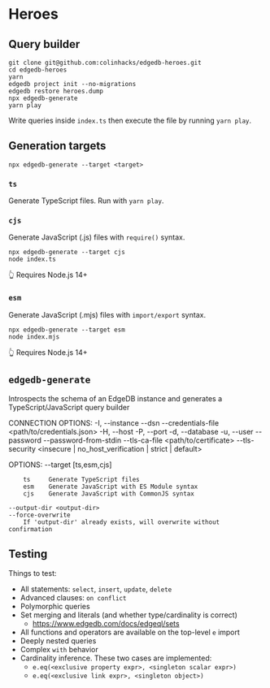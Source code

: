 # Heroes

## Query builder

```
git clone git@github.com:colinhacks/edgedb-heroes.git
cd edgedb-heroes
yarn
edgedb project init --no-migrations
edgedb restore heroes.dump
npx edgedb-generate
yarn play
```

Write queries inside `index.ts` then execute the file by running `yarn play`.

## Generation targets

`npx edgedb-generate --target <target>`

### `ts`

Generate TypeScript files.
Run with `yarn play`.

### `cjs`

Generate JavaScript (.js) files with `require()` syntax.

```
npx edgedb-generate --target cjs
node index.ts
```

👆 Requires Node.js 14+

### `esm`

Generate JavaScript (.mjs) files with `import/export` syntax.

```
npx edgedb-generate --target esm
node index.mjs
```

👆 Requires Node.js 14+

## `edgedb-generate`

Introspects the schema of an EdgeDB instance and generates a TypeScript/JavaScript query builder

CONNECTION OPTIONS:
-I, --instance <instance>
--dsn <dsn>
--credentials-file <path/to/credentials.json>
-H, --host <host>
-P, --port <port>
-d, --database <database>
-u, --user <user>
--password
--password-from-stdin
--tls-ca-file <path/to/certificate>
--tls-security <insecure | no_host_verification | strict | default>

OPTIONS:
--target [ts,esm,cjs]

        ts     Generate TypeScript files
        esm    Generate JavaScript with ES Module syntax
        cjs    Generate JavaScript with CommonJS syntax

    --output-dir <output-dir>
    --force-overwrite
        If 'output-dir' already exists, will overwrite without confirmation

## Testing

Things to test:

- All statements: `select`, `insert`, `update`, `delete`
- Advanced clauses: `on conflict`
- Polymorphic queries
- Set merging and literals (and whether type/cardinality is correct)
  - https://www.edgedb.com/docs/edgeql/sets
- All functions and operators are available on the top-level `e` import
- Deeply nested queries
- Complex `with` behavior
- Cardinality inference. These two cases are implemented:
  - `e.eq(<exclusive property expr>, <singleton scalar expr>)`
  - `e.eq(<exclusive link expr>, <singleton object>)`
